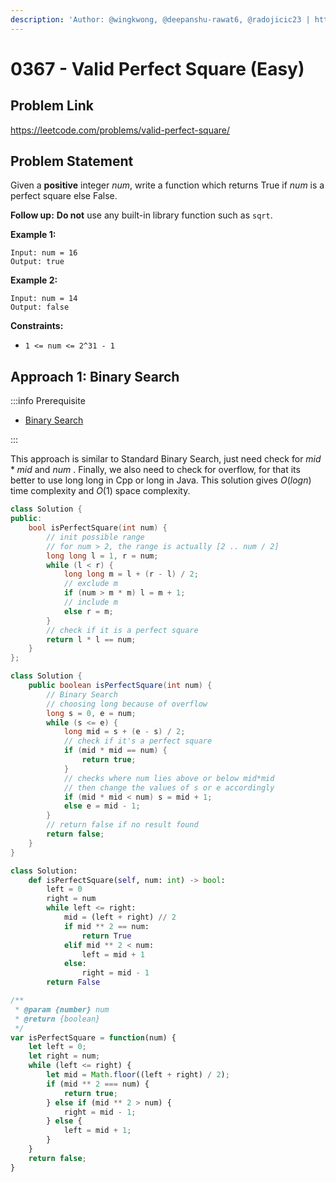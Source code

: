 ```yaml
---
description: 'Author: @wingkwong, @deepanshu-rawat6, @radojicic23 | https://leetcode.com/problems/valid-perfect-square/'
---
```


# 0367 - Valid Perfect Square (Easy)

## Problem Link

https://leetcode.com/problems/valid-perfect-square/

## Problem Statement

Given a **positive** integer _num_, write a function which returns True if _num_ is a perfect square else False.

**Follow up:** **Do not** use any built-in library function such as `sqrt`.

**Example 1:**

```
Input: num = 16
Output: true
```

**Example 2:**

```
Input: num = 14
Output: false
```

**Constraints:**

* `1 <= num <= 2^31 - 1`

## Approach 1: Binary Search

:::info Prerequisite

- [Binary Search](../../tutorials/basic-topics/binary-search)

:::

This approach is similar to Standard Binary Search, just need check for $mid*mid$ and $num$ . Finally, we also need to check for overflow, for that its better to use long long in Cpp or long in Java.
This solution gives $O( log n )$ time complexity and $O( 1 )$ space complexity.

<Tabs>
<TabItem value="cpp" label="C++">
<SolutionAuthor name="@wingkwong"/>

```cpp
class Solution {
public:
    bool isPerfectSquare(int num) {
        // init possible range
        // for num > 2, the range is actually [2 .. num / 2]
        long long l = 1, r = num;
        while (l < r) {
            long long m = l + (r - l) / 2;
            // exclude m
            if (num > m * m) l = m + 1;
            // include m
            else r = m;
        }
        // check if it is a perfect square
        return l * l == num;
    }
};
```

</TabItem>
<TabItem value="java" label="Java">
<SolutionAuthor name="@deepanshu-rawat6"/>

```java
class Solution {
    public boolean isPerfectSquare(int num) {
        // Binary Search 
        // choosing long because of overflow 
        long s = 0, e = num;
        while (s <= e) {
            long mid = s + (e - s) / 2;
            // check if it's a perfect square
            if (mid * mid == num) { 
                return true;
            }
            // checks where num lies above or below mid*mid
            // then change the values of s or e accordingly
            if (mid * mid < num) s = mid + 1;
            else e = mid - 1;
        }
        // return false if no result found
        return false;
    }
}
```
</TabItem>

<TabItem value="py" label="Python">
<SolutionAuthor name="@radojicic23"/>

```py
class Solution:
    def isPerfectSquare(self, num: int) -> bool:
        left = 0
        right = num
        while left <= right:
            mid = (left + right) // 2
            if mid ** 2 == num:
                return True
            elif mid ** 2 < num:
                left = mid + 1
            else:
                right = mid - 1
        return False
```
</TabItem>

<TabItem value="js" label="JavaScript">
<SolutionAuthor name="@radojicic23"/>

```js
/**
 * @param {number} num
 * @return {boolean}
 */
var isPerfectSquare = function(num) {
    let left = 0;
    let right = num;
    while (left <= right) {
        let mid = Math.floor((left + right) / 2);
        if (mid ** 2 === num) {
            return true;
        } else if (mid ** 2 > num) {
            right = mid - 1;
        } else {
            left = mid + 1;
        }
    }
    return false;
}
```
</TabItem>
</Tabs>
